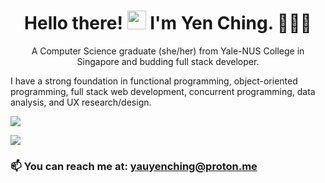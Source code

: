 <h1 align='center'>Hello there! <img src="https://emojipedia-us.s3.amazonaws.com/source/noto-emoji-animations/344/waving-hand_light-skin-tone_1f44b-1f3fb_1f3fb.gif" height=30> I'm Yen Ching. 👩🏻‍💻</h1>

<p align='center'>A Computer Science graduate (she/her) from Yale-NUS College in Singapore and budding full stack developer.</p>

I have a strong foundation in functional programming, object-oriented programming, full stack web development, concurrent programming, data analysis, and UX research/design.

<div align='left'>
  <p><a href="https://github.com/yauyenching"><img src="https://github-readme-stats.vercel.app/api?username=yauyenching&show_icons=true&theme=rose_pine"></a></p>
  <p><a href="https://github.com/yauyenching"><img src="https://github-readme-stats.vercel.app/api/top-langs/?username=yauyenching&theme=rose_pine&layout=compact"></a></p>
</div>

<h3 align='left'>📫 You can reach me at: <a href='mailto:yauyenching@proton.me'>yauyenching@proton.me</a></h3>
